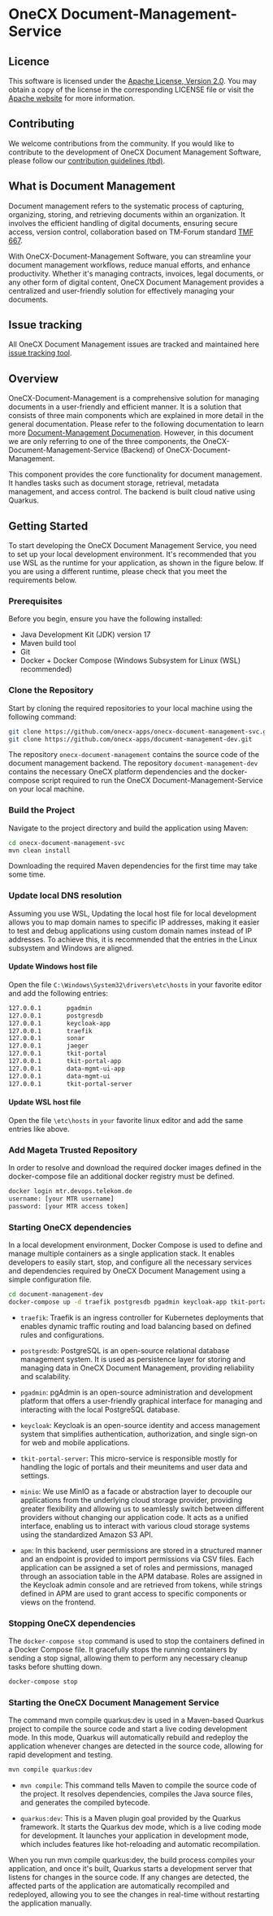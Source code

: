 # OneCX Document-Management-Service

## Licence
This software is licensed under the [Apache License, Version 2.0](https://www.apache.org/licenses/LICENSE-2.0). You may obtain a copy of the license in the corresponding LICENSE file or visit the [Apache website](https://www.apache.org/licenses/LICENSE-2.0) for more information.

## Contributing
We welcome contributions from the community. If you would like to contribute to the development of OneCX Document Management Software, please follow our [contribution guidelines (tbd)]().

## What is Document Management
Document management refers to the systematic process of capturing, organizing, storing, and retrieving documents within an organization. It involves the efficient handling of digital documents, ensuring secure access, version control, collaboration based on TM-Forum standard [TMF 667](https://github.com/tmforum-apis/TMF667_Document).

With OneCX-Document-Management Software, you can streamline your document management workflows, reduce manual efforts, and enhance productivity. Whether it's managing contracts, invoices, legal documents, or any other form of digital content, OneCX Document Management provides a centralized and user-friendly solution for effectively managing your documents.

## Issue tracking
All OneCX Document Management issues are tracked and maintained here [issue tracking tool]().

## Overview
OneCX-Document-Management is a comprehensive solution for managing documents in a user-friendly and efficient manner. It is a solution that consists of three main components which are explained in more detail in the general documentation. Please refer to the following documentation to learn more [Document-Management Documenation](https://github.com/onecx-apps/onecx-document-management). However, in this document we are only referring to one of the three components, the OneCX-Document-Management-Service (Backend) of OneCX-Document-Management. 

This component provides the core functionality for document management. It handles tasks such as document storage, retrieval, metadata management, and access control. The backend is built cloud native using Quarkus.

## Getting Started
To start developing the OneCX Document Management Service, you need to set up your local development environment. It's recommended that you use WSL as the runtime for your application, as shown in the figure below. If you are using a different runtime, please check that you meet the requirements below.

### Prerequisites
Before you begin, ensure you have the following installed:

* Java Development Kit (JDK) version 17
* Maven build tool
* Git
* Docker + Docker Compose (Windows Subsystem for Linux (WSL) recommended)

### Clone the Repository
Start by cloning the required repositories to your local machine using the following command:

```bash
git clone https://github.com/onecx-apps/onecx-document-management-svc.git
git clone https://github.com/onecx-apps/document-management-dev.git
```
The repository `onecx-document-management` contains the source code of the document management backend.
The repository `document-management-dev` contains the necessary OneCX platform dependencies and the docker-compose script required to run the OneCX Document-Management-Service on your local machine.

### Build the Project
Navigate to the project directory and build the application using Maven:

```bash
cd onecx-document-management-svc
mvn clean install
```
Downloading the required Maven dependencies for the first time may take some time.

### Update local DNS resolution
Assuming you use WSL, Updating the local host file for local development allows you to map domain names to specific IP addresses, making it easier to test and debug applications using custom domain names instead of IP addresses. To achieve this, it is recommended that the entries in the Linux subsystem and Windows are aligned.

#### Update Windows host file
Open the file `C:\Windows\System32\drivers\etc\hosts` in your favorite editor and add the following entries:

```bash
127.0.0.1       pgadmin
127.0.0.1       postgresdb
127.0.0.1       keycloak-app
127.0.0.1       traefik
127.0.0.1       sonar
127.0.0.1       jaeger
127.0.0.1       tkit-portal
127.0.0.1       tkit-portal-app
127.0.0.1       data-mgmt-ui-app
127.0.0.1       data-mgmt-ui
127.0.0.1       tkit-portal-server
```
#### Update WSL host file
Open the file `\etc\hosts` in `your` favorite linux editor and add the same entries like above.

### Add Mageta Trusted Repository
In order to resolve and download the required docker images defined in the docker-compose file an additional docker registry must be defined.
```bash
docker login mtr.devops.telekom.de
username: [your MTR username]
password: [your MTR access token]
```

### Starting OneCX dependencies
In a local development environment, Docker Compose is used to define and manage multiple containers as a single application stack. It enables developers to easily start, stop, and configure all the necessary services and dependencies required by OneCX Document Management using a simple configuration file.

```bash
cd document-management-dev
docker-compose up -d traefik postgresdb pgadmin keycloak-app tkit-portal-server minio apm
```

* `traefik`:
Traefik is an ingress controller for Kubernetes deployments that enables dynamic traffic routing and load balancing based on defined rules and configurations.

* `postgresdb`:
PostgreSQL is an open-source relational database management system. It is used as persistence layer for storing and managing data in OneCX Document Management, providing reliability and scalability.

* `pgadmin`:
pgAdmin is an open-source administration and development platform that offers a user-friendly graphical interface for managing and interacting with the local PostgreSQL database.

* `keycloak`:
Keycloak is an open-source identity and access management system that simplifies authentication, authorization, and single sign-on for web and mobile applications.

* `tkit-portal-server`:
This micro-service is responsible mostly for handling the logic of portals and their meunitems and user data and settings.

* `minio`:
We use MinIO as a facade or abstraction layer to decouple our applications from the underlying cloud storage provider, providing greater flexibility and allowing us to seamlessly switch between different providers without changing our application code. It acts as a unified interface, enabling us to interact with various cloud storage systems using the standardized Amazon S3 API. 

* `apm`:
In this backend, user permissions are stored in a structured manner and an endpoint is provided to import permissions via CSV files. Each application can be assigned a set of roles and permissions, managed through an association table in the APM database. Roles are assigned in the Keycloak admin console and are retrieved from tokens, while strings defined in APM are used to grant access to specific components or views on the frontend.

### Stopping OneCX dependencies
The `docker-compose stop` command is used to stop the containers defined in a Docker Compose file. It gracefully stops the running containers by sending a stop signal, allowing them to perform any necessary cleanup tasks before shutting down. 

```bash
docker-compose stop
```

### Starting the OneCX Document Management Service
The command mvn compile quarkus:dev is used in a Maven-based Quarkus project to compile the source code and start a live coding development mode. In this mode, Quarkus will automatically rebuild and redeploy the application whenever changes are detected in the source code, allowing for rapid development and testing.

```bash
mvn compile quarkus:dev
```

* `mvn compile`:
This command tells Maven to compile the source code of the project. It resolves dependencies, compiles the Java source files, and generates the compiled bytecode.

* `quarkus:dev`:
This is a Maven plugin goal provided by the Quarkus framework. It starts the Quarkus dev mode, which is a live coding mode for development. It launches your application in development mode, which includes features like hot-reloading and automatic recompilation.

When you run mvn compile quarkus:dev, the build process compiles your application, and once it's built, Quarkus starts a development server that listens for changes in the source code. If any changes are detected, the affected parts of the application are automatically recompiled and redeployed, allowing you to see the changes in real-time without restarting the application manually.
